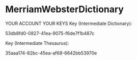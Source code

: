 # MerriamWebsterDictionary


YOUR ACCOUNT
YOUR KEYS
Key (Intermediate Dictionary):

53db8fd0-0827-41ea-9075-f6de7f1b487c

Key (Intermediate Thesaurus):

35aaa174-82bc-45ea-af68-6642bb53970e